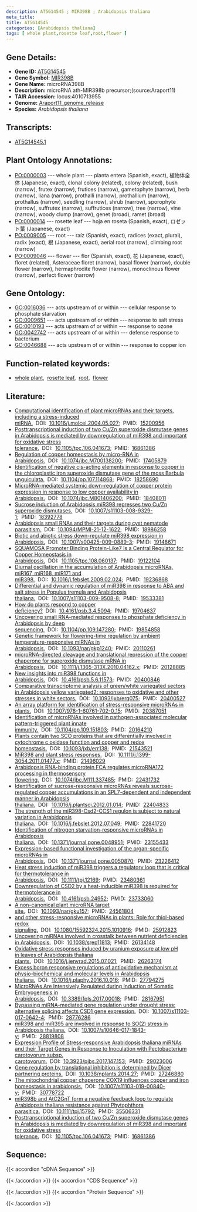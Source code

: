 ```yaml
---
description: AT5G14545 ; MIR398B ; Arabidopsis thaliana
meta_title:
title: AT5G14545
categories: [Arabidopsis thaliana]
tags: [ whole plant,rosette leaf,root,flower ]
---
```


## Gene Details:
- **Gene ID:** [AT5G14545](https://www.arabidopsis.org/locus?name=AT5G14545)
- **Gene Symbol:** <u>MIR398B</u>
- **Gene Name:** microRNA398B
- **Description:**   microRNA ath-MIR398b precursor;(source:Araport11)
- **TAIR Accession:** locus:4010713955
- **Genome:** [Araport11_genome_release](https://www.arabidopsis.org/download/list?dir=Genes%2FAraport11_genome_release)
- **Species:** *Arabidopsis thaliana*

## Transcripts:
   -  [AT5G14545.1](https://www.arabidopsis.org/gene?name=AT5G14545.1)
## Plant Ontology Annotations:
   - [PO:0000003](https://browser.planteome.org/amigo/term/PO:0000003)&nbsp;---&nbsp;whole plant&nbsp;---&nbsp;planta entera (Spanish, exact), 植物体全体 (Japanese, exact), clonal colony (related), colony (related), bush (narrow), frutex (narrow), frutices (narrow), gametophyte (narrow), herb (narrow), liana (narrow), prothalli (narrow), prothallium (narrow), prothallus (narrow), seedling (narrow), shrub (narrow), sporophyte (narrow), suffrutex (narrow), suffrutices (narrow), tree (narrow), vine (narrow), woody clump (narrow), genet (broad), ramet (broad)
   - [PO:0000014](https://browser.planteome.org/amigo/term/PO:0000014)&nbsp;---&nbsp;rosette leaf&nbsp;---&nbsp;hoja en roseta (Spanish, exact), ロゼット葉 (Japanese, exact)
   - [PO:0009005](https://browser.planteome.org/amigo/term/PO:0009005)&nbsp;---&nbsp;root&nbsp;---&nbsp;raíz (Spanish, exact), radices (exact, plural), radix (exact), 根 (Japanese, exact), aerial root (narrow), climbing root (narrow)
   - [PO:0009046](https://browser.planteome.org/amigo/term/PO:0009046)&nbsp;---&nbsp;flower&nbsp;---&nbsp;flor (Spanish, exact), 花 (Japanese, exact), floret (related), Asteraceae floret (narrow), basal flower (narrow), double flower (narrow), hermaphrodite flower (narrow), monoclinous flower (narrow), perfect flower (narrow)
## Gene Ontology:
   - [GO:0016036](https://amigo.geneontology.org/amigo/term/GO:0016036)&nbsp;---&nbsp;acts upstream of or within&nbsp;---&nbsp;cellular response to phosphate starvation
   - [GO:0009651](https://amigo.geneontology.org/amigo/term/GO:0009651)&nbsp;---&nbsp;acts upstream of or within&nbsp;---&nbsp;response to salt stress
   - [GO:0010193](https://amigo.geneontology.org/amigo/term/GO:0010193)&nbsp;---&nbsp;acts upstream of or within&nbsp;---&nbsp;response to ozone
   - [GO:0042742](https://amigo.geneontology.org/amigo/term/GO:0042742)&nbsp;---&nbsp;acts upstream of or within&nbsp;---&nbsp;defense response to bacterium
   - [GO:0046688](https://amigo.geneontology.org/amigo/term/GO:0046688)&nbsp;---&nbsp;acts upstream of or within&nbsp;---&nbsp;response to copper ion
## Function-related keywords:
   - [whole plant](/tags/whole-plant/),&nbsp;&nbsp;[rosette leaf](/tags/rosette-leaf/),&nbsp;&nbsp;[root](/tags/root/),&nbsp;&nbsp;[flower](/tags/flower/)
## Literature:
   - [Computational identification of plant microRNAs and their targets, including a  stress-induced miRNA.](https://www.doi.org/10.1016/j.molcel.2004.05.027)&nbsp;&nbsp;DOI:&nbsp;&nbsp;[10.1016/j.molcel.2004.05.027](https://www.doi.org/10.1016/j.molcel.2004.05.027);&nbsp;&nbsp;PMID:&nbsp;&nbsp;[15200956](https://pubmed.ncbi.nlm.nih.gov/15200956/)
   - [Posttranscriptional induction of two Cu/Zn superoxide dismutase genes in  Arabidopsis is mediated by downregulation of miR398 and important for oxidative  stress tolerance.](https://www.doi.org/10.1105/tpc.106.041673)&nbsp;&nbsp;DOI:&nbsp;&nbsp;[10.1105/tpc.106.041673](https://www.doi.org/10.1105/tpc.106.041673);&nbsp;&nbsp;PMID:&nbsp;&nbsp;[16861386](https://pubmed.ncbi.nlm.nih.gov/16861386/)
   - [Regulation of copper homeostasis by micro-RNA in Arabidopsis.](https://www.doi.org/10.1074/jbc.M700138200)&nbsp;&nbsp;DOI:&nbsp;&nbsp;[10.1074/jbc.M700138200](https://www.doi.org/10.1074/jbc.M700138200);&nbsp;&nbsp;PMID:&nbsp;&nbsp;[17405879](https://pubmed.ncbi.nlm.nih.gov/17405879/)
   - [Identification of negative cis-acting elements in response to copper in the  chloroplastic iron superoxide dismutase gene of the moss Barbula unguiculata.](https://www.doi.org/10.1104/pp.107.114868)&nbsp;&nbsp;DOI:&nbsp;&nbsp;[10.1104/pp.107.114868](https://www.doi.org/10.1104/pp.107.114868);&nbsp;&nbsp;PMID:&nbsp;&nbsp;[18258690](https://pubmed.ncbi.nlm.nih.gov/18258690/)
   - [MicroRNA-mediated systemic down-regulation of copper protein expression in  response to low copper availability in Arabidopsis.](https://www.doi.org/10.1074/jbc.M801406200)&nbsp;&nbsp;DOI:&nbsp;&nbsp;[10.1074/jbc.M801406200](https://www.doi.org/10.1074/jbc.M801406200);&nbsp;&nbsp;PMID:&nbsp;&nbsp;[18408011](https://pubmed.ncbi.nlm.nih.gov/18408011/)
   - [Sucrose induction of Arabidopsis miR398 represses two Cu/Zn superoxide  dismutases.](https://www.doi.org/10.1007/s11103-008-9329-1)&nbsp;&nbsp;DOI:&nbsp;&nbsp;[10.1007/s11103-008-9329-1](https://www.doi.org/10.1007/s11103-008-9329-1);&nbsp;&nbsp;PMID:&nbsp;&nbsp;[18392778](https://pubmed.ncbi.nlm.nih.gov/18392778/)
   - [Arabidopsis small RNAs and their targets during cyst nematode parasitism.](https://www.doi.org/10.1094/MPMI-21-12-1622)&nbsp;&nbsp;DOI:&nbsp;&nbsp;[10.1094/MPMI-21-12-1622](https://www.doi.org/10.1094/MPMI-21-12-1622);&nbsp;&nbsp;PMID:&nbsp;&nbsp;[18986258](https://pubmed.ncbi.nlm.nih.gov/18986258/)
   - [Biotic and abiotic stress down-regulate miR398 expression in Arabidopsis.](https://www.doi.org/10.1007/s00425-009-0889-3)&nbsp;&nbsp;DOI:&nbsp;&nbsp;[10.1007/s00425-009-0889-3](https://www.doi.org/10.1007/s00425-009-0889-3);&nbsp;&nbsp;PMID:&nbsp;&nbsp;[19148671](https://pubmed.ncbi.nlm.nih.gov/19148671/)
   - [SQUAMOSA Promoter Binding Protein-Like7 Is a Central Regulator for Copper  Homeostasis in Arabidopsis.](https://www.doi.org/10.1105/tpc.108.060137)&nbsp;&nbsp;DOI:&nbsp;&nbsp;[10.1105/tpc.108.060137](https://www.doi.org/10.1105/tpc.108.060137);&nbsp;&nbsp;PMID:&nbsp;&nbsp;[19122104](https://pubmed.ncbi.nlm.nih.gov/19122104/)
   - [Diurnal oscillation in the accumulation of Arabidopsis microRNAs, miR167, miR168,  miR171 and miR398.](https://www.doi.org/10.1016/j.febslet.2009.02.024)&nbsp;&nbsp;DOI:&nbsp;&nbsp;[10.1016/j.febslet.2009.02.024](https://www.doi.org/10.1016/j.febslet.2009.02.024);&nbsp;&nbsp;PMID:&nbsp;&nbsp;[19236868](https://pubmed.ncbi.nlm.nih.gov/19236868/)
   - [Differential and dynamic regulation of miR398 in response to ABA and salt stress  in Populus tremula and Arabidopsis thaliana.](https://www.doi.org/10.1007/s11103-009-9508-8)&nbsp;&nbsp;DOI:&nbsp;&nbsp;[10.1007/s11103-009-9508-8](https://www.doi.org/10.1007/s11103-009-9508-8);&nbsp;&nbsp;PMID:&nbsp;&nbsp;[19533381](https://pubmed.ncbi.nlm.nih.gov/19533381/)
   - [How do plants respond to copper deficiency?](https://www.doi.org/10.4161/psb.3.4.5094)&nbsp;&nbsp;DOI:&nbsp;&nbsp;[10.4161/psb.3.4.5094](https://www.doi.org/10.4161/psb.3.4.5094);&nbsp;&nbsp;PMID:&nbsp;&nbsp;[19704637](https://pubmed.ncbi.nlm.nih.gov/19704637/)
   - [Uncovering small RNA-mediated responses to phosphate deficiency in Arabidopsis by  deep sequencing.](https://www.doi.org/10.1104/pp.109.147280)&nbsp;&nbsp;DOI:&nbsp;&nbsp;[10.1104/pp.109.147280](https://www.doi.org/10.1104/pp.109.147280);&nbsp;&nbsp;PMID:&nbsp;&nbsp;[19854858](https://pubmed.ncbi.nlm.nih.gov/19854858/)
   - [Genetic framework for flowering-time regulation by ambient temperature-responsive  miRNAs in Arabidopsis.](https://www.doi.org/10.1093/nar/gkp1240)&nbsp;&nbsp;DOI:&nbsp;&nbsp;[10.1093/nar/gkp1240](https://www.doi.org/10.1093/nar/gkp1240);&nbsp;&nbsp;PMID:&nbsp;&nbsp;[20110261](https://pubmed.ncbi.nlm.nih.gov/20110261/)
   - [microRNA-directed cleavage and translational repression of the copper chaperone  for superoxide dismutase mRNA in Arabidopsis.](https://www.doi.org/10.1111/j.1365-313X.2010.04162.x)&nbsp;&nbsp;DOI:&nbsp;&nbsp;[10.1111/j.1365-313X.2010.04162.x](https://www.doi.org/10.1111/j.1365-313X.2010.04162.x);&nbsp;&nbsp;PMID:&nbsp;&nbsp;[20128885](https://pubmed.ncbi.nlm.nih.gov/20128885/)
   - [New insights into miR398 functions in Arabidopsis.](https://www.doi.org/10.4161/psb.5.6.11573)&nbsp;&nbsp;DOI:&nbsp;&nbsp;[10.4161/psb.5.6.11573](https://www.doi.org/10.4161/psb.5.6.11573);&nbsp;&nbsp;PMID:&nbsp;&nbsp;[20400846](https://pubmed.ncbi.nlm.nih.gov/20400846/)
   - [Comparative transcriptome analysis of green/white variegated sectors in  Arabidopsis yellow variegated2: responses to oxidative and other stresses in  white sectors.](https://www.doi.org/10.1093/jxb/erq075)&nbsp;&nbsp;DOI:&nbsp;&nbsp;[10.1093/jxb/erq075](https://www.doi.org/10.1093/jxb/erq075);&nbsp;&nbsp;PMID:&nbsp;&nbsp;[20400527](https://pubmed.ncbi.nlm.nih.gov/20400527/)
   - [An array platform for identification of stress-responsive microRNAs in plants.](https://www.doi.org/10.1007/978-1-60761-702-0_15)&nbsp;&nbsp;DOI:&nbsp;&nbsp;[10.1007/978-1-60761-702-0_15](https://www.doi.org/10.1007/978-1-60761-702-0_15);&nbsp;&nbsp;PMID:&nbsp;&nbsp;[20387051](https://pubmed.ncbi.nlm.nih.gov/20387051/)
   - [Identification of microRNAs involved in pathogen-associated molecular  pattern-triggered plant innate immunity.](https://www.doi.org/10.1104/pp.109.151803)&nbsp;&nbsp;DOI:&nbsp;&nbsp;[10.1104/pp.109.151803](https://www.doi.org/10.1104/pp.109.151803);&nbsp;&nbsp;PMID:&nbsp;&nbsp;[20164210](https://pubmed.ncbi.nlm.nih.gov/20164210/)
   - [Plants contain two SCO proteins that are differentially involved in cytochrome c  oxidase function and copper and redox homeostasis.](https://www.doi.org/10.1093/jxb/err138)&nbsp;&nbsp;DOI:&nbsp;&nbsp;[10.1093/jxb/err138](https://www.doi.org/10.1093/jxb/err138);&nbsp;&nbsp;PMID:&nbsp;&nbsp;[21543521](https://pubmed.ncbi.nlm.nih.gov/21543521/)
   - [MiR398 and plant stress responses.](https://www.doi.org/10.1111/j.1399-3054.2011.01477.x)&nbsp;&nbsp;DOI:&nbsp;&nbsp;[10.1111/j.1399-3054.2011.01477.x](https://www.doi.org/10.1111/j.1399-3054.2011.01477.x);&nbsp;&nbsp;PMID:&nbsp;&nbsp;[21496029](https://pubmed.ncbi.nlm.nih.gov/21496029/)
   - [Arabidopsis RNA-binding protein FCA regulates microRNA172 processing in  thermosensory flowering.](https://www.doi.org/10.1074/jbc.M111.337485)&nbsp;&nbsp;DOI:&nbsp;&nbsp;[10.1074/jbc.M111.337485](https://www.doi.org/10.1074/jbc.M111.337485);&nbsp;&nbsp;PMID:&nbsp;&nbsp;[22431732](https://pubmed.ncbi.nlm.nih.gov/22431732/)
   - [Identification of sucrose-responsive microRNAs reveals sucrose-regulated copper  accumulations in an SPL7-dependent and independent manner in Arabidopsis  thaliana.](https://www.doi.org/10.1016/j.plantsci.2012.01.014)&nbsp;&nbsp;DOI:&nbsp;&nbsp;[10.1016/j.plantsci.2012.01.014](https://www.doi.org/10.1016/j.plantsci.2012.01.014);&nbsp;&nbsp;PMID:&nbsp;&nbsp;[22404833](https://pubmed.ncbi.nlm.nih.gov/22404833/)
   - [The strength of the miR398-Csd2-CCS1 regulon is subject to natural variation in  Arabidopsis thaliana.](https://www.doi.org/10.1016/j.febslet.2012.07.049)&nbsp;&nbsp;DOI:&nbsp;&nbsp;[10.1016/j.febslet.2012.07.049](https://www.doi.org/10.1016/j.febslet.2012.07.049);&nbsp;&nbsp;PMID:&nbsp;&nbsp;[22841720](https://pubmed.ncbi.nlm.nih.gov/22841720/)
   - [Identification of nitrogen starvation-responsive microRNAs in Arabidopsis  thaliana.](https://www.doi.org/10.1371/journal.pone.0048951)&nbsp;&nbsp;DOI:&nbsp;&nbsp;[10.1371/journal.pone.0048951](https://www.doi.org/10.1371/journal.pone.0048951);&nbsp;&nbsp;PMID:&nbsp;&nbsp;[23155433](https://pubmed.ncbi.nlm.nih.gov/23155433/)
   - [Expression-based functional investigation of the organ-specific microRNAs in  Arabidopsis.](https://www.doi.org/10.1371/journal.pone.0050870)&nbsp;&nbsp;DOI:&nbsp;&nbsp;[10.1371/journal.pone.0050870](https://www.doi.org/10.1371/journal.pone.0050870);&nbsp;&nbsp;PMID:&nbsp;&nbsp;[23226412](https://pubmed.ncbi.nlm.nih.gov/23226412/)
   - [Heat stress induction of miR398 triggers a regulatory loop that is critical for  thermotolerance in Arabidopsis.](https://www.doi.org/10.1111/tpj.12169)&nbsp;&nbsp;DOI:&nbsp;&nbsp;[10.1111/tpj.12169](https://www.doi.org/10.1111/tpj.12169);&nbsp;&nbsp;PMID:&nbsp;&nbsp;[23480361](https://pubmed.ncbi.nlm.nih.gov/23480361/)
   - [Downregulation of CSD2 by a heat-inducible miR398 is required for thermotolerance  in Arabidopsis.](https://www.doi.org/10.4161/psb.24952)&nbsp;&nbsp;DOI:&nbsp;&nbsp;[10.4161/psb.24952](https://www.doi.org/10.4161/psb.24952);&nbsp;&nbsp;PMID:&nbsp;&nbsp;[23733060](https://pubmed.ncbi.nlm.nih.gov/23733060/)
   - [A non-canonical plant microRNA target site.](https://www.doi.org/10.1093/nar/gku157)&nbsp;&nbsp;DOI:&nbsp;&nbsp;[10.1093/nar/gku157](https://www.doi.org/10.1093/nar/gku157);&nbsp;&nbsp;PMID:&nbsp;&nbsp;[24561804](https://pubmed.ncbi.nlm.nih.gov/24561804/)
   - [and other stress-responsive microRNAs in plants: Role for thiol-based  redox signaling.](https://www.doi.org/10.1080/15592324.2015.1010916)&nbsp;&nbsp;DOI:&nbsp;&nbsp;[10.1080/15592324.2015.1010916](https://www.doi.org/10.1080/15592324.2015.1010916);&nbsp;&nbsp;PMID:&nbsp;&nbsp;[25912823](https://pubmed.ncbi.nlm.nih.gov/25912823/)
   - [Uncovering miRNAs involved in crosstalk between nutrient deficiencies in  Arabidopsis.](https://www.doi.org/10.1038/srep11813)&nbsp;&nbsp;DOI:&nbsp;&nbsp;[10.1038/srep11813](https://www.doi.org/10.1038/srep11813);&nbsp;&nbsp;PMID:&nbsp;&nbsp;[26134148](https://pubmed.ncbi.nlm.nih.gov/26134148/)
   - [Oxidative stress responses induced by uranium exposure at low pH in leaves of  Arabidopsis thaliana plants.](https://www.doi.org/10.1016/j.jenvrad.2015.07.021)&nbsp;&nbsp;DOI:&nbsp;&nbsp;[10.1016/j.jenvrad.2015.07.021](https://www.doi.org/10.1016/j.jenvrad.2015.07.021);&nbsp;&nbsp;PMID:&nbsp;&nbsp;[26263174](https://pubmed.ncbi.nlm.nih.gov/26263174/)
   - [Excess boron responsive regulations of antioxidative mechanism at  physio-biochemical and molecular levels in Arabidopsis thaliana.](https://www.doi.org/10.1016/j.plaphy.2016.10.016)&nbsp;&nbsp;DOI:&nbsp;&nbsp;[10.1016/j.plaphy.2016.10.016](https://www.doi.org/10.1016/j.plaphy.2016.10.016);&nbsp;&nbsp;PMID:&nbsp;&nbsp;[27794275](https://pubmed.ncbi.nlm.nih.gov/27794275/)
   - [MicroRNAs Are Intensively Regulated during Induction of Somatic Embryogenesis in  Arabidopsis.](https://www.doi.org/10.3389/fpls.2017.00018)&nbsp;&nbsp;DOI:&nbsp;&nbsp;[10.3389/fpls.2017.00018](https://www.doi.org/10.3389/fpls.2017.00018);&nbsp;&nbsp;PMID:&nbsp;&nbsp;[28167951](https://pubmed.ncbi.nlm.nih.gov/28167951/)
   - [Bypassing miRNA-mediated gene regulation under drought stress: alternative  splicing affects CSD1 gene expression.](https://www.doi.org/10.1007/s11103-017-0642-4)&nbsp;&nbsp;DOI:&nbsp;&nbsp;[10.1007/s11103-017-0642-4](https://www.doi.org/10.1007/s11103-017-0642-4);&nbsp;&nbsp;PMID:&nbsp;&nbsp;[28776286](https://pubmed.ncbi.nlm.nih.gov/28776286/)
   - [miR398 and miR395 are involved in response to SO(2) stress in Arabidopsis  thaliana.](https://www.doi.org/10.1007/s10646-017-1843-y)&nbsp;&nbsp;DOI:&nbsp;&nbsp;[10.1007/s10646-017-1843-y](https://www.doi.org/10.1007/s10646-017-1843-y);&nbsp;&nbsp;PMID:&nbsp;&nbsp;[28819808](https://pubmed.ncbi.nlm.nih.gov/28819808/)
   - [Expression Profile of Stress-responsive Arabidopsis thaliana miRNAs and their  Target Genes in Response to Inoculation with Pectobacterium carotovorum subsp.  carotovorum.](https://www.doi.org/10.3923/pjbs.2017.147.153)&nbsp;&nbsp;DOI:&nbsp;&nbsp;[10.3923/pjbs.2017.147.153](https://www.doi.org/10.3923/pjbs.2017.147.153);&nbsp;&nbsp;PMID:&nbsp;&nbsp;[29023006](https://pubmed.ncbi.nlm.nih.gov/29023006/)
   - [Gene regulation by translational inhibition is determined by Dicer partnering  proteins.](https://www.doi.org/10.1038/nplants.2014.27)&nbsp;&nbsp;DOI:&nbsp;&nbsp;[10.1038/nplants.2014.27](https://www.doi.org/10.1038/nplants.2014.27);&nbsp;&nbsp;PMID:&nbsp;&nbsp;[27246880](https://pubmed.ncbi.nlm.nih.gov/27246880/)
   - [The mitochondrial copper chaperone COX19 influences copper and iron homeostasis  in arabidopsis.](https://www.doi.org/10.1007/s11103-019-00840-y)&nbsp;&nbsp;DOI:&nbsp;&nbsp;[10.1007/s11103-019-00840-y](https://www.doi.org/10.1007/s11103-019-00840-y);&nbsp;&nbsp;PMID:&nbsp;&nbsp;[30778722](https://pubmed.ncbi.nlm.nih.gov/30778722/)
   - [miR398b and AtC2GnT form a negative feedback loop to regulate Arabidopsis  thaliana resistance against Phytophthora parasitica.](https://www.doi.org/10.1111/tpj.15792)&nbsp;&nbsp;DOI:&nbsp;&nbsp;[10.1111/tpj.15792](https://www.doi.org/10.1111/tpj.15792);&nbsp;&nbsp;PMID:&nbsp;&nbsp;[35506331](https://pubmed.ncbi.nlm.nih.gov/35506331/)
   - [Posttranscriptional induction of two Cu/Zn superoxide dismutase genes in  Arabidopsis is mediated by downregulation of miR398 and important for oxidative  stress tolerance.](https://www.doi.org/10.1105/tpc.106.041673)&nbsp;&nbsp;DOI:&nbsp;&nbsp;[10.1105/tpc.106.041673](https://www.doi.org/10.1105/tpc.106.041673);&nbsp;&nbsp;PMID:&nbsp;&nbsp;[16861386](https://pubmed.ncbi.nlm.nih.gov/16861386/)
## Sequence:
{{< accordion "cDNA Sequence" >}}

{{< /accordion >}}
{{< accordion "CDS Sequence" >}}

{{< /accordion >}}
{{< accordion "Protein Sequence" >}}

{{< /accordion >}}
